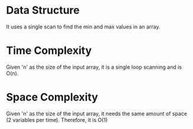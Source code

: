 # Data Structure
It uses a single scan to find the min and max values in an array.

# Time Complexity
Given 'n' as the size of the input array, it is a single loop scanning and is O(n).

# Space Complexity
Given 'n' as the size of the input array, it needs the same amount of space (2 variables per time). Therefore, it is O(1)

